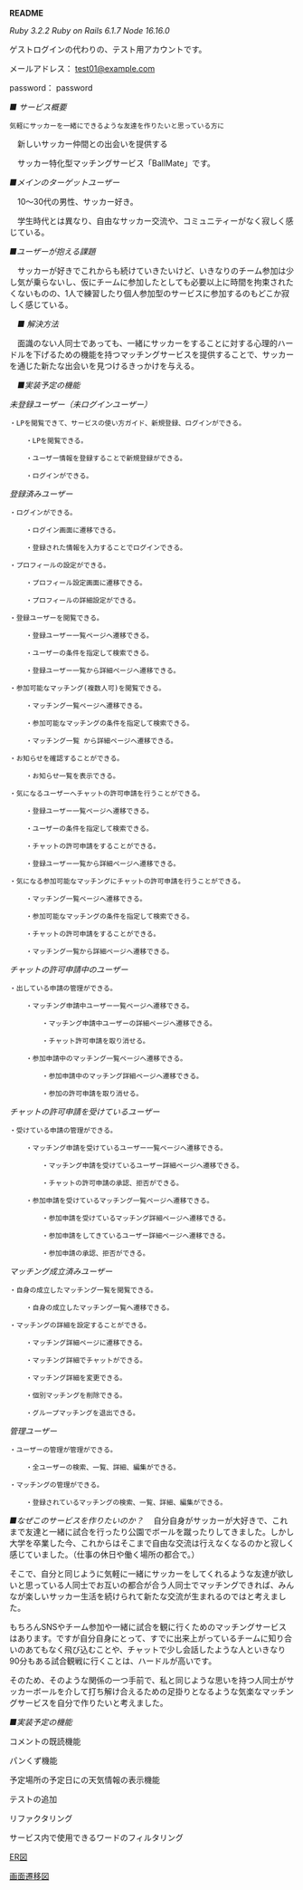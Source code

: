 __README__


_Ruby 3.2.2_
_Ruby on Rails 6.1.7_
_Node 16.16.0_


ゲストログインの代わりの、テスト用アカウントです。

メールアドレス： test01@example.com

password： password


_■ サービス概要_

	気軽にサッカーを一緒にできるような友達を作りたいと思っている方に

　新しいサッカー仲間との出会いを提供する

　サッカー特化型マッチングサービス「BallMate」です。


_■メインのターゲットユーザー_

　10〜30代の男性、サッカー好き。

　学生時代とは異なり、自由なサッカー交流や、コミュニティーがなく寂しく感じている。


_■ユーザーが抱える課題_

　サッカーが好きでこれからも続けていきたいけど、いきなりのチーム参加は少し気が乗らないし、仮にチームに参加したとしても必要以上に時間を拘束されたくないものの、1人で練習したり個人参加型のサービスに参加するのもどこか寂しく感じている。


　_■ 解決方法_

　面識のない人同士であっても、一緒にサッカーをすることに対する心理的ハードルを下げるための機能を持つマッチングサービスを提供することで、サッカーを通じた新たな出会いを見つけるきっかけを与える。


　_■実装予定の機能_

_未登録ユーザー（未ログインユーザー）_

	・LPを閲覧できて、サービスの使い方ガイド、新規登録、ログインができる。

		・LPを閲覧できる。

		・ユーザー情報を登録することで新規登録ができる。

		・ログインができる。


_登録済みユーザー_

	・ログインができる。

		・ログイン画面に遷移できる。

		・登録された情報を入力することでログインできる。

	・プロフィールの設定ができる。

		・プロフィール設定画面に遷移できる。

		・プロフィールの詳細設定ができる。

	・登録ユーザーを閲覧できる。

		・登録ユーザー一覧ページへ遷移できる。

		・ユーザーの条件を指定して検索できる。

		・登録ユーザー一覧から詳細ページへ遷移できる。

	・参加可能なマッチング(複数人可)を閲覧できる。

		・マッチング一覧ページへ遷移できる。

		・参加可能なマッチングの条件を指定して検索できる。

		・マッチング一覧 から詳細ページへ遷移できる。

	・お知らせを確認することができる。

		・お知らせ一覧を表示できる。

	・気になるユーザーへチャットの許可申請を行うことができる。

		・登録ユーザー一覧ページへ遷移できる。

		・ユーザーの条件を指定して検索できる。

		・チャットの許可申請をすることができる。

		・登録ユーザー一覧から詳細ページへ遷移できる。

	・気になる参加可能なマッチングにチャットの許可申請を行うことができる。

		・マッチング一覧ページへ遷移できる。

		・参加可能なマッチングの条件を指定して検索できる。

		・チャットの許可申請をすることができる。

		・マッチング一覧から詳細ページへ遷移できる。


_チャットの許可申請中のユーザー_

	・出している申請の管理ができる。

		・マッチング申請中ユーザー一覧ページへ遷移できる。

			・マッチング申請中ユーザーの詳細ページへ遷移できる。

			・チャット許可申請を取り消せる。

		・参加申請中のマッチング一覧ページへ遷移できる。

			・参加申請中のマッチング詳細ページへ遷移できる。

			・参加の許可申請を取り消せる。


_チャットの許可申請を受けているユーザー_

	・受けている申請の管理ができる。

		・マッチング申請を受けているユーザー一覧ページへ遷移できる。

			・マッチング申請を受けているユーザー詳細ページへ遷移できる。

			・チャットの許可申請の承認、拒否ができる。

		・参加申請を受けているマッチング一覧ページへ遷移できる。

			・参加申請を受けているマッチング詳細ページへ遷移できる。

			・参加申請をしてきているユーザー詳細ページへ遷移できる。

			・参加申請の承認、拒否ができる。


_マッチング成立済みユーザー_

	・自身の成立したマッチング一覧を閲覧できる。

		・自身の成立したマッチング一覧へ遷移できる。

	・マッチングの詳細を設定することができる。

		・マッチング詳細ページに遷移できる。

		・マッチング詳細でチャットができる。

		・マッチング詳細を変更できる。

		・個別マッチングを削除できる。

		・グループマッチングを退出できる。


_管理ユーザー_

	・ユーザーの管理が管理ができる。

		・全ユーザーの検索、一覧、詳細、編集ができる。

	・マッチングの管理ができる。

		・登録されているマッチングの検索、一覧、詳細、編集ができる。


_■なぜこのサービスを作りたいのか？_
　自分自身がサッカーが大好きで、これまで友達と一緒に試合を行ったり公園でボールを蹴ったりしてきました。しかし大学を卒業した今、これからはそこまで自由な交流は行えなくなるのかと寂しく感じていました。（仕事の休日や働く場所の都合で。）

そこで、自分と同じように気軽に一緒にサッカーをしてくれるような友達が欲しいと思っている人同士でお互いの都合が合う人同士でマッチングできれば、みんなが楽しいサッカー生活を続けられて新たな交流が生まれるのではと考えました。

もちろんSNSやチーム参加や一緒に試合を観に行くためのマッチングサービスはあります。ですが自分自身にとって、すでに出来上がっているチームに知り合いのあてもなく飛び込むことや、チャットで少し会話したような人といきなり90分もある試合観戦に行くことは、ハードルが高いです。

そのため、そのような関係の一つ手前で、私と同じような思いを持つ人同士がサッカーボールを介して打ち解け合えるための足掛りとなるような気楽なマッチングサービスを自分で作りたいと考えました。

_■実装予定の機能_

コメントの既読機能

パンくず機能

予定場所の予定日にの天気情報の表示機能

テストの追加

リファクタリング

サービス内で使用できるワードのフィルタリング


[ER図](https://gyazo.com/50860ed36c293afc25e1661360060d82)


[画面遷移図](https://www.figma.com/file/X1Lyb6IHLdGrMOVEHld2y7/Untitled?node-id=0%3A1&t=1kMZg9TUV61kLoZv-1)



